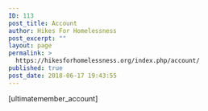 ```yaml
---
ID: 113
post_title: Account
author: Hikes For Homelessness
post_excerpt: ""
layout: page
permalink: >
  https://hikesforhomelessness.org/index.php/account/
published: true
post_date: 2018-06-17 19:43:55
---
```

[ultimatemember_account]